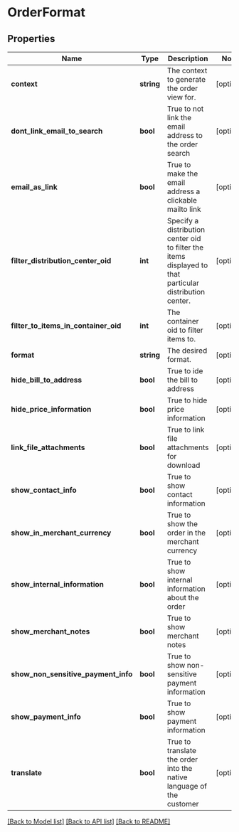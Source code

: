 # OrderFormat

## Properties
Name | Type | Description | Notes
------------ | ------------- | ------------- | -------------
**context** | **string** | The context to generate the order view for. | [optional] 
**dont_link_email_to_search** | **bool** | True to not link the email address to the order search | [optional] 
**email_as_link** | **bool** | True to make the email address a clickable mailto link | [optional] 
**filter_distribution_center_oid** | **int** | Specify a distribution center oid to filter the items displayed to that particular distribution center. | [optional] 
**filter_to_items_in_container_oid** | **int** | The container oid to filter items to. | [optional] 
**format** | **string** | The desired format. | [optional] 
**hide_bill_to_address** | **bool** | True to ide the bill to address | [optional] 
**hide_price_information** | **bool** | True to hide price information | [optional] 
**link_file_attachments** | **bool** | True to link file attachments for download | [optional] 
**show_contact_info** | **bool** | True to show contact information | [optional] 
**show_in_merchant_currency** | **bool** | True to show the order in the merchant currency | [optional] 
**show_internal_information** | **bool** | True to show internal information about the order | [optional] 
**show_merchant_notes** | **bool** | True to show merchant notes | [optional] 
**show_non_sensitive_payment_info** | **bool** | True to show non-sensitive payment information | [optional] 
**show_payment_info** | **bool** | True to show payment information | [optional] 
**translate** | **bool** | True to translate the order into the native language of the customer | [optional] 

[[Back to Model list]](../README.md#documentation-for-models) [[Back to API list]](../README.md#documentation-for-api-endpoints) [[Back to README]](../README.md)


